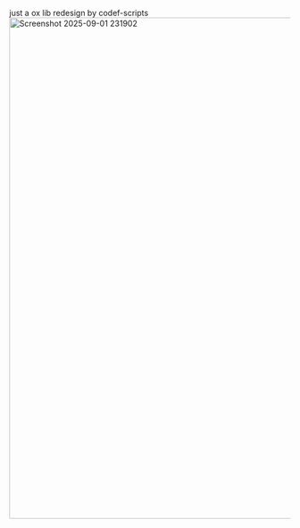 just a ox lib redesign by codef-scripts
<img width="1654" height="899" alt="Screenshot 2025-09-01 231902" src="https://github.com/user-attachments/assets/5621ff54-8f67-4fe5-9e75-03eaef11ea7b" />
